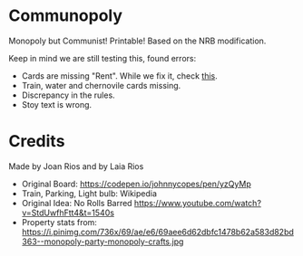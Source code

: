 # Communopoly
Monopoly but Communist! Printable! 
Based on the NRB modification.

Keep in mind we are still testing this, found errors:
- Cards are missing "Rent". While we fix it, check [this](https://i.pinimg.com/736x/69/ae/e6/69aee6d62dbfc1478b62a583d82bd363--monopoly-party-monopoly-crafts.jpg).
- Train, water and chernovile cards missing.
- Discrepancy in the rules.
- Stoy text is wrong.

# Credits
Made by Joan Rios and by Laia Rios
- Original Board: https://codepen.io/johnnycopes/pen/yzQyMp
- Train, Parking, Light bulb: Wikipedia
- Original Idea: No Rolls Barred https://www.youtube.com/watch?v=StdUwfhFtt4&t=1540s
- Property stats from: https://i.pinimg.com/736x/69/ae/e6/69aee6d62dbfc1478b62a583d82bd363--monopoly-party-monopoly-crafts.jpg
